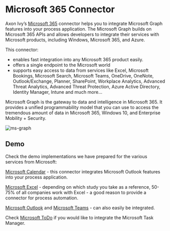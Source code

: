 # Microsoft 365 Connector
Axon Ivy’s [Microsoft 365](https://docs.microsoft.com/en-us/graph/overview)
connector helps you to integrate
Microsoft Graph features into your process application. The
Microsoft Graph builds on Microsoft 365 APIs and allows developers to integrate
their services with Microsoft products, including Windows, Microsoft 365, and
Azure. 

This connector:

- enables fast integration into any Microsoft 365 product easily.
- offers a single endpoint to the Microsoft world
- supports easy access to data from services like Excel, Microsoft Bookings,
  Microsoft Search, Microsoft Teams, OneDrive, OneNote, Outlook/Exchange,
  Planner, SharePoint, Workplace Analytics, Advanced Threat Analytics, Advanced
  Threat Protection, Azure Active Directory, Identity Manager, Intune and much
  more...

Microsoft Graph is the gateway to data and intelligence in Microsoft 365. It
provides a unified programmability model that you can use to access the
tremendous amount of data in Microsoft 365, Windows 10, and Enterprise Mobility + Security. 

![ms-graph](https://docs.microsoft.com/en-us/graph/images/edugraph.png)

## Demo

Check the demo implementations we have prepared for the various services from Microsoft:

[Microsoft Calendar](https://market.axonivy.com/msgraph-calendar) - this connector integrates Microsoft Outlook features into your process application.

[Microsoft Excel](https://market.axonivy.com/excel-connector) - depending on which study you take as a reference, 50-75% of all companies work with Excel - a good reason to provide a connector for process automation. 

[Microsoft Outlook](https://market.axonivy.com/msgraph-mail) and [Microsoft Teams](https://market.axonivy.com/msgraph-chat) - can also easily be integrated.

Check [Microsoft ToDo](https://market.axonivy.com/msgraph-todo) if you would like to integrate the Microsoft Task Manager.


